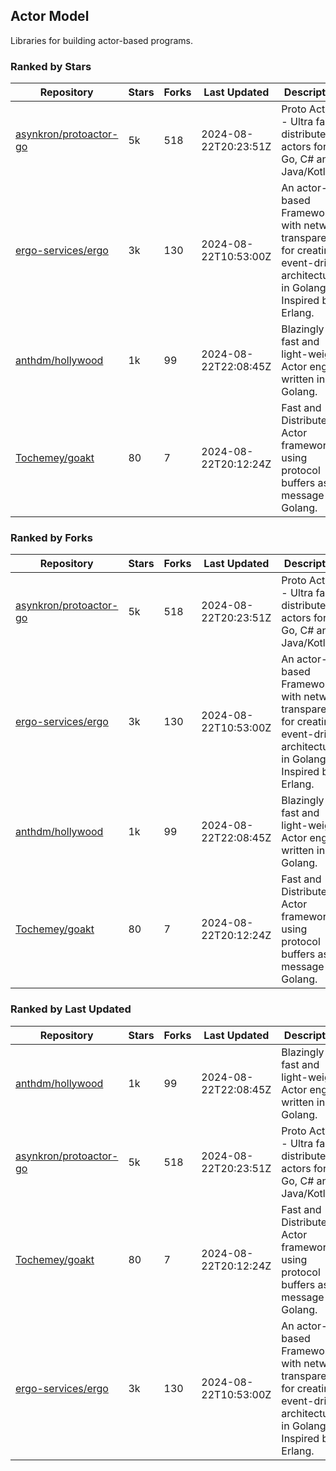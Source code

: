 ## Actor Model

Libraries for building actor-based programs.

### Ranked by Stars

| Repository | Stars | Forks | Last Updated | Description | 
|------------|-------|-------|--------------|-------------|
| [asynkron/protoactor-go](https://github.com/asynkron/protoactor-go) | 5k | 518 | 2024-08-22T20:23:51Z |  Proto Actor - Ultra fast distributed actors for Go, C# and Java/Kotlin. |
| [ergo-services/ergo](https://github.com/ergo-services/ergo) | 3k | 130 | 2024-08-22T10:53:00Z |  An actor-based Framework with network transparency for creating event-driven architecture in Golang. Inspired by Erlang. |
| [anthdm/hollywood](https://github.com/anthdm/hollywood) | 1k | 99 | 2024-08-22T22:08:45Z |  Blazingly fast and light-weight Actor engine written in Golang. |
| [Tochemey/goakt](https://github.com/Tochemey/goakt) | 80 | 7 | 2024-08-22T20:12:24Z |  Fast and Distributed Actor framework using protocol buffers as message for Golang. |

### Ranked by Forks

| Repository | Stars | Forks | Last Updated | Description | 
|------------|-------|-------|--------------|-------------|
| [asynkron/protoactor-go](https://github.com/asynkron/protoactor-go) | 5k | 518 | 2024-08-22T20:23:51Z |  Proto Actor - Ultra fast distributed actors for Go, C# and Java/Kotlin. |
| [ergo-services/ergo](https://github.com/ergo-services/ergo) | 3k | 130 | 2024-08-22T10:53:00Z |  An actor-based Framework with network transparency for creating event-driven architecture in Golang. Inspired by Erlang. |
| [anthdm/hollywood](https://github.com/anthdm/hollywood) | 1k | 99 | 2024-08-22T22:08:45Z |  Blazingly fast and light-weight Actor engine written in Golang. |
| [Tochemey/goakt](https://github.com/Tochemey/goakt) | 80 | 7 | 2024-08-22T20:12:24Z |  Fast and Distributed Actor framework using protocol buffers as message for Golang. |

### Ranked by Last Updated

| Repository | Stars | Forks | Last Updated | Description | 
|------------|-------|-------|--------------|-------------|
| [anthdm/hollywood](https://github.com/anthdm/hollywood) | 1k | 99 | 2024-08-22T22:08:45Z |  Blazingly fast and light-weight Actor engine written in Golang. |
| [asynkron/protoactor-go](https://github.com/asynkron/protoactor-go) | 5k | 518 | 2024-08-22T20:23:51Z |  Proto Actor - Ultra fast distributed actors for Go, C# and Java/Kotlin. |
| [Tochemey/goakt](https://github.com/Tochemey/goakt) | 80 | 7 | 2024-08-22T20:12:24Z |  Fast and Distributed Actor framework using protocol buffers as message for Golang. |
| [ergo-services/ergo](https://github.com/ergo-services/ergo) | 3k | 130 | 2024-08-22T10:53:00Z |  An actor-based Framework with network transparency for creating event-driven architecture in Golang. Inspired by Erlang. |


